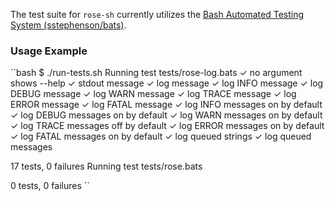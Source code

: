 The test suite for `rose-sh` currently utilizes the [Bash Automated Testing System (sstephenson/bats)](https://github.com/sstephenson/bats).

### Usage Example

``bash
$ ./run-tests.sh
Running test tests/rose-log.bats
 ✓ no argument shows --help
 ✓ stdout message
 ✓ log message
 ✓ log INFO message
 ✓ log DEBUG message
 ✓ log WARN message
 ✓ log TRACE message
 ✓ log ERROR message
 ✓ log FATAL message
 ✓ log INFO messages on by default
 ✓ log DEBUG messages on by default
 ✓ log WARN messages on by default
 ✓ log TRACE messages off by default
 ✓ log ERROR messages on by default
 ✓ log FATAL messages on by default
 ✓ log queued strings
 ✓ log queued messages

17 tests, 0 failures
Running test tests/rose.bats

0 tests, 0 failures
``

